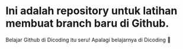 # Ini adalah repository untuk latihan membuat branch baru di Github.
Belajar Github di Dicoding itu seru!
Apalagi belajarnya di Dicoding 🙌
